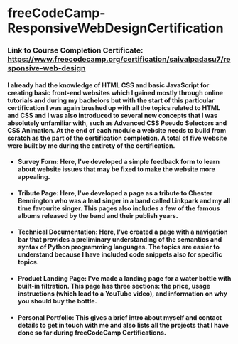 # freeCodeCamp-ResponsiveWebDesignCertification

### Link to Course Completion Certificate: https://www.freecodecamp.org/certification/saivalpadasu7/responsive-web-design

#### I already had the knowledge of HTML CSS and basic JavaScript for creating basic front-end websites which I gained mostly through online tutorials and during my bachelors but with the start of this particular certification I was again brushed up with all the topics related to HTML and CSS and I was also introduced to several new concepts that I was absolutely unfamiliar with, such as Advanced CSS Pseudo Selectors and CSS Animation. At the end of each module a website needs to build from scratch as the part of the certification completion. A total of five website were built by me during the entirety of the certification.
- #### Survey Form: Here, I've developed a simple feedback form to learn about website issues that may be fixed to make the website more appealing.
- #### Tribute Page: Here, I've developed a page as a tribute to Chester Bennington who was a lead singer in a band called Linkpark and my all time favourite singer. This pages also includes a few of the famous albums released by the band and their publish years.
- #### Technical Documentation: Here, I've created a page with a navigation bar that provides a preliminary understanding of the semantics and syntax of Python programming languages. The topics are easier to understand because I have included code snippets also for specific topics.
- #### Product Landing Page: I've made a landing page for a water bottle with built-in filtration. This page has three sections: the price, usage instructions (which lead to a YouTube video), and information on why you should buy the bottle.
- #### Personal Portfolio: This gives a brief intro about myself and contact details to get in touch with me and also lists all the projects that I have done so far during freeCodeCamp Certifications.
